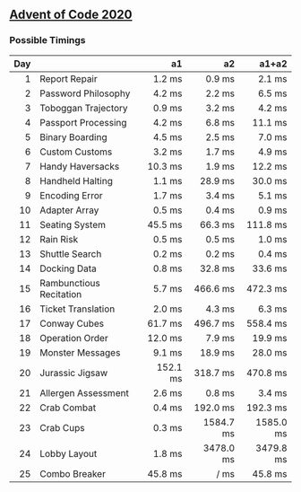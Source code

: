 ## [Advent of Code 2020](https://adventofcode.com/2020/)

### Possible Timings
| Day | | a1 | a2 | a1+a2 |
| ---: | :--- | ---: | ---: | ---: |
| 1 | Report Repair | 1.2 ms | 0.9 ms | 2.1 ms |
| 2 | Password Philosophy | 4.2 ms | 2.2 ms | 6.5 ms |
| 3 | Toboggan Trajectory | 0.9 ms | 3.2 ms | 4.2 ms |
| 4 | Passport Processing | 4.2 ms | 6.8 ms | 11.1 ms |
| 5 | Binary Boarding | 4.5 ms | 2.5 ms | 7.0 ms |
| 6 | Custom Customs | 3.2 ms | 1.7 ms | 4.9 ms |
| 7 | Handy Haversacks | 10.3 ms | 1.9 ms | 12.2 ms |
| 8 | Handheld Halting | 1.1 ms | 28.9 ms | 30.0 ms |
| 9 | Encoding Error | 1.7 ms | 3.4 ms | 5.1 ms |
| 10 | Adapter Array | 0.5 ms | 0.4 ms | 0.9 ms |
| 11 | Seating System | 45.5 ms | 66.3 ms | 111.8 ms |
| 12 | Rain Risk | 0.5 ms | 0.5 ms | 1.0 ms |
| 13 | Shuttle Search | 0.2 ms | 0.2 ms | 0.4 ms |
| 14 | Docking Data | 0.8 ms | 32.8 ms | 33.6 ms |
| 15 | Rambunctious Recitation | 5.7 ms | 466.6 ms | 472.3 ms |
| 16 | Ticket Translation | 2.0 ms | 4.3 ms | 6.3 ms |
| 17 | Conway Cubes | 61.7 ms | 496.7 ms | 558.4 ms |
| 18 | Operation Order | 12.0 ms | 7.9 ms | 19.9 ms |
| 19 | Monster Messages | 9.1 ms | 18.9 ms | 28.0 ms |
| 20 | Jurassic Jigsaw | 152.1 ms | 318.7 ms | 470.8 ms |
| 21 | Allergen Assessment | 2.6 ms | 0.8 ms | 3.4 ms |
| 22 | Crab Combat | 0.4 ms | 192.0 ms | 192.3 ms |
| 23 | Crab Cups | 0.3 ms | 1584.7 ms | 1585.0 ms |
| 24 | Lobby Layout | 1.8 ms | 3478.0 ms | 3479.8 ms |
| 25 | Combo Breaker | 45.8 ms | / ms | 45.8 ms |
